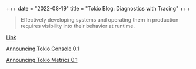+++
date = "2022-08-19"
title = "Tokio Blog: Diagnostics with Tracing"
+++

> Effectively developing systems and operating them in production requires visibility into their behavior at runtime.

[Link](https://tokio.rs/blog/2019-08-tracing)

[Announcing Tokio Console 0.1](https://tokio.rs/blog/2021-12-announcing-tokio-console)

[Announcing Tokio Metrics 0.1](https://tokio.rs/blog/2022-02-announcing-tokio-metrics)
